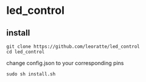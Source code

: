 # led_control
## install
````
git clone https://github.com/leoratte/led_control
cd led_control
````
change config.json to your corresponding pins
````
sudo sh install.sh
````
